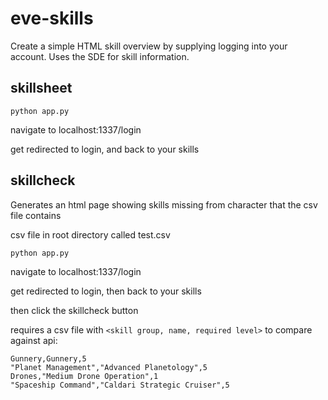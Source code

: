 eve-skills
==========

Create a simple HTML skill overview by supplying logging into your account. Uses the SDE for skill information.

## skillsheet

```
python app.py
```
navigate to localhost:1337/login

get redirected to login, and back to your skills


## skillcheck

Generates an html page showing skills missing from character that the csv file contains

csv file in root directory called test.csv

```
python app.py
```
navigate to localhost:1337/login

get redirected to login, then back to your skills

then click the skillcheck button

requires a csv file with `<skill group, name, required level>` to compare against api:

```
Gunnery,Gunnery,5
"Planet Management","Advanced Planetology",5
Drones,"Medium Drone Operation",1
"Spaceship Command","Caldari Strategic Cruiser",5
```